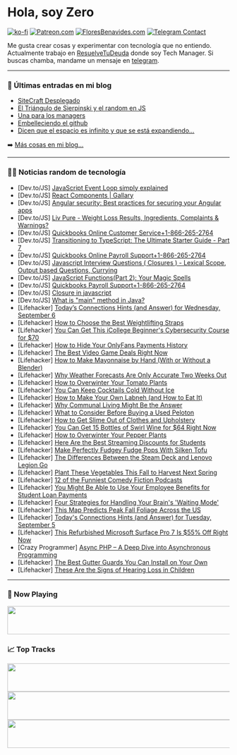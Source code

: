 # Hola, soy Zero

[![ko-fi](https://ko-fi.com/img/githubbutton_sm.svg)](https://ko-fi.com/J3J4N0LUK)
[![Patreon.com](https://img.shields.io/endpoint.svg?url=https%3A%2F%2Fshieldsio-patreon.vercel.app%2Fapi%3Fusername%3Dzerodragon%26type%3Dpatrons&style=for-the-badge)](https://patreon.com/zerodragon)
[![FloresBenavides.com](https://img.shields.io/website?down_message=oops&label=MiBlog&style=for-the-badge&up_message=online&url=https%3A%2F%2Ffloresbenavides.com)](https://floresbenavides.com)
[![Telegram Contact](https://img.shields.io/badge/escr%C3%ADbeme-ZeroDragon-%2326A5E4?style=for-the-badge&logo=telegram)](https://t.me/zerodragon)

Me gusta crear cosas y experimentar con tecnología que no entiendo.
Actualmente trabajo en [ResuelveTuDeuda](http://github.com/resuelve) donde soy Tech Manager.
Si buscas chamba, mandame un mensaje en [telegram](https://t.me/zerodragon).

---

### 📕 Últimas entradas en mi blog
<!-- BLOG-POST-LIST:START -->
- [SiteCraft Desplegado](https://floresbenavides.com/sitecraft-desplegado/)
- [El Triángulo de Sierpinski y el random en JS](https://floresbenavides.com/el-triangulo-de-sierpinski-y-el-random-en-js/)
- [Una para los managers](https://floresbenavides.com/una-para-los-managers/)
- [Embelleciendo el github](https://floresbenavides.com/embelleciendo-el-github/)
- [Dicen que el espacio es infinito y que se está expandiendo…](https://floresbenavides.com/dicen-que-el-espacio-es-infinito-y-que-se-esta-expandiendo/)
<!-- BLOG-POST-LIST:END -->

➡️ [Más cosas en mi blog...](https://floresbenavides.com)

---

### 👨‍💻 Noticias random de tecnología
<!-- TECH-POSTS:START -->
- [Dev.to/JS] [JavaScript Event Loop simply explained](https://dev.to/princam/javascript-event-loop-simply-explained-5d75)
- [Dev.to/JS] [React Components | Gallary](https://dev.to/shubhamtiwari909/react-components-gallary-3p7b)
- [Dev.to/JS] [Angular security: Best practices for securing your Angular apps](https://dev.to/chintanonweb/angular-security-best-practices-for-securing-your-angular-apps-1pea)
- [Dev.to/JS] [Liv Pure - Weight Loss Results, Ingredients, Complaints &amp; Warnings?](https://dev.to/udsakhtva/liv-pure-weight-loss-results-ingredients-complaints-warnings-2ed4)
- [Dev.to/JS] [Quickbooks Online Customer Service+1-866-265-2764](https://dev.to/abbasjam/quickbooks-online-customer-service1-866-265-2764-1jig)
- [Dev.to/JS] [Transitioning to TypeScript: The Ultimate Starter Guide - Part 7](https://dev.to/innovatesphere/transitioning-to-typescript-the-ultimate-starter-guide-part-7-529d)
- [Dev.to/JS] [Quickbooks Online Payroll Support+1-866-265-2764](https://dev.to/sachin8956/quickbooks-online-payroll-support1-866-265-2764-3nap)
- [Dev.to/JS] [Javascript Interview Questions &lpar; Closures &rpar; - Lexical Scope, Output based Questions, Currying](https://dev.to/xplodivity/javascript-interview-questions-closures-lexical-scope-output-based-questions-currying-3ngf)
- [Dev.to/JS] [JavaScript Functions&lpar;Part 2&rpar;: Your Magic Spells](https://dev.to/init_chandan/javascript-functionspart-2-your-magic-spells-1kk7)
- [Dev.to/JS] [Quickbooks Payroll Support+1-866-265-2764](https://dev.to/sachin8956/quickbooks-payroll-support1-866-265-2764-4dhn)
- [Dev.to/JS] [Closure in javascript](https://dev.to/palchandu_dev/closure-in-javascript-23fl)
- [Dev.to/JS] [What is &quot;main&quot; method in Java?](https://dev.to/rawati/what-is-main-method-in-java-48n0)
- [Lifehacker] [Today’s Connections Hints &lpar;and Answer&rpar; for Wednesday, September 6](https://lifehacker.com/connections-answer-today-september-6-2023-1850803720?utm_source=regular)
- [Lifehacker] [How to Choose the Best Weightlifting Straps](https://lifehacker.com/the-three-types-of-deadlift-straps-and-how-to-choose-t-1847467436?utm_source=regular)
- [Lifehacker] [You Can Get This iCollege Beginner&#39;s Cybersecurity Course for $70](https://lifehacker.com/you-can-get-this-icollege-beginners-cybersecurity-cours-1850792590?utm_source=regular)
- [Lifehacker] [How to Hide Your OnlyFans Payments History](https://lifehacker.com/how-to-hide-your-onlyfans-payments-history-1850805975?utm_source=regular)
- [Lifehacker] [The Best Video Game Deals Right Now](https://lifehacker.com/best-video-game-deals-1850752341?utm_source=regular)
- [Lifehacker] [How to Make Mayonnaise by Hand &lpar;With or Without a Blender&rpar;](https://lifehacker.com/how-to-make-mayonnaise-by-hand-1850805172?utm_source=regular)
- [Lifehacker] [Why Weather Forecasts Are Only Accurate Two Weeks Out](https://lifehacker.com/why-weather-forecasts-are-only-accurate-two-weeks-out-1850653154?utm_source=regular)
- [Lifehacker] [How to Overwinter Your Tomato Plants](https://lifehacker.com/how-to-overwinter-your-tomato-plants-1850805342?utm_source=regular)
- [Lifehacker] [You Can Keep Cocktails Cold Without Ice](https://lifehacker.com/you-can-keep-cocktails-cold-without-ice-1850805314?utm_source=regular)
- [Lifehacker] [How to Make Your Own Labneh &lpar;and How to Eat It&rpar;](https://lifehacker.com/easy-labneh-recipe-1796785416?utm_source=regular)
- [Lifehacker] [Why Communal Living Might Be the Answer](https://lifehacker.com/why-communal-living-might-be-the-answer-1850804509?utm_source=regular)
- [Lifehacker] [What to Consider Before Buying a Used Peloton](https://lifehacker.com/peloton-bike-review-1850804329?utm_source=regular)
- [Lifehacker] [How to Get Slime Out of Clothes and Upholstery](https://lifehacker.com/how-to-get-slime-out-of-clothes-and-upholstery-1848539844?utm_source=regular)
- [Lifehacker] [You Can Get 15 Bottles of Swirl Wine for $64 Right Now](https://lifehacker.com/you-can-get-15-bottles-of-swirl-wine-for-64-right-now-1850792657?utm_source=regular)
- [Lifehacker] [How to Overwinter Your Pepper Plants](https://lifehacker.com/how-to-overwinter-your-pepper-plants-1850800893?utm_source=regular)
- [Lifehacker] [Here Are the Best Streaming Discounts for Students](https://lifehacker.com/every-major-streaming-service-that-offers-a-college-dis-1849065322?utm_source=regular)
- [Lifehacker] [Make Perfectly Fudgey Fudge Pops With Silken Tofu](https://lifehacker.com/make-perfectly-fudgey-fudge-pops-with-silken-tofu-1850804032?utm_source=regular)
- [Lifehacker] [The Differences Between the Steam Deck and Lenovo Legion Go](https://lifehacker.com/the-differences-between-the-steam-deck-and-lenovo-legio-1850802411?utm_source=regular)
- [Lifehacker] [Plant These Vegetables This Fall to Harvest Next Spring](https://lifehacker.com/plant-these-vegetables-this-fall-to-harvest-next-spring-1850803128?utm_source=regular)
- [Lifehacker] [12 of the Funniest Comedy Fiction Podcasts](https://lifehacker.com/funniest-fiction-podcasts-1850802452?utm_source=regular)
- [Lifehacker] [You Might Be Able to Use Your Employee Benefits for Student Loan Payments](https://lifehacker.com/you-might-be-able-to-use-your-employee-benefits-for-stu-1850802250?utm_source=regular)
- [Lifehacker] [Four Strategies for Handling Your Brain&#39;s &#39;Waiting Mode&#39;](https://lifehacker.com/four-strategies-for-handling-your-brains-waiting-mode-1850803018?utm_source=regular)
- [Lifehacker] [This Map Predicts Peak Fall Foliage Across the US](https://lifehacker.com/this-map-predicts-peak-fall-foliage-across-the-us-1850803042?utm_source=regular)
- [Lifehacker] [Today&#39;s Connections Hints &lpar;and Answer&rpar; for Tuesday, September 5](https://lifehacker.com/connections-answer-today-september-5-2023-1850803783?utm_source=regular)
- [Lifehacker] [This Refurbished Microsoft Surface Pro 7 Is $55% Off Right Now](https://lifehacker.com/this-refurbished-microsoft-surface-pro-7-is-55-off-ri-1850792742?utm_source=regular)
- [Crazy Programmer] [Async PHP – A Deep Dive into Asynchronous Programming](https://www.thecrazyprogrammer.com/2023/09/async-php.html)
- [Lifehacker] [The Best Gutter Guards You Can Install on Your Own](https://lifehacker.com/the-best-gutter-guards-you-can-install-on-your-own-1850802057?utm_source=regular)
- [Lifehacker] [These Are the Signs of Hearing Loss in Children](https://lifehacker.com/these-are-the-signs-of-hearing-loss-in-children-1850796880?utm_source=regular)<!-- TECH-POSTS:END -->

---

### 🎵 Now Playing
<a href="https://spotify-now-playing-dun.vercel.app/now-playing?open"><img src="https://spotify-now-playing-dun.vercel.app/now-playing" width="540" height="64"></a>

### 📈 Top Tracks
<a href="https://spotify-now-playing-dun.vercel.app/top-tracks?i=1&open"><img src="https://spotify-now-playing-dun.vercel.app/top-tracks?i=1" width="540" height="64"></a>
<a href="https://spotify-now-playing-dun.vercel.app/top-tracks?i=2&open"><img src="https://spotify-now-playing-dun.vercel.app/top-tracks?i=2" width="540" height="64"></a>
<a href="https://spotify-now-playing-dun.vercel.app/top-tracks?i=3&open"><img src="https://spotify-now-playing-dun.vercel.app/top-tracks?i=3" width="540" height="64"></a>
